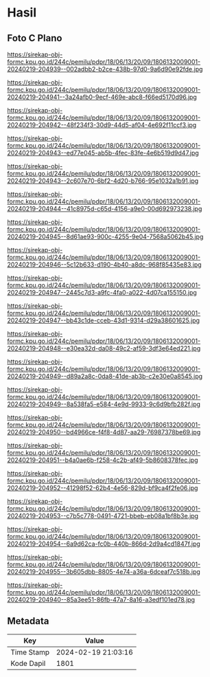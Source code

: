 # Hasil

## Foto C Plano

https://sirekap-obj-formc.kpu.go.id/244c/pemilu/pdpr/18/06/13/20/09/1806132009001-20240219-204939--002adbb2-b2ce-438b-97d0-9a6d90e92fde.jpg

https://sirekap-obj-formc.kpu.go.id/244c/pemilu/pdpr/18/06/13/20/09/1806132009001-20240219-204941--3a24afb0-9ecf-469e-abc8-f66ed5170d96.jpg

https://sirekap-obj-formc.kpu.go.id/244c/pemilu/pdpr/18/06/13/20/09/1806132009001-20240219-204942--48f234f3-30d9-44d5-af04-4e692f11ccf3.jpg

https://sirekap-obj-formc.kpu.go.id/244c/pemilu/pdpr/18/06/13/20/09/1806132009001-20240219-204943--ed77e045-ab5b-4fec-83fe-4e6b519d9d47.jpg

https://sirekap-obj-formc.kpu.go.id/244c/pemilu/pdpr/18/06/13/20/09/1806132009001-20240219-204943--2c607e70-6bf2-4d20-b766-95e1032a1b91.jpg

https://sirekap-obj-formc.kpu.go.id/244c/pemilu/pdpr/18/06/13/20/09/1806132009001-20240219-204944--41c8975d-c65d-4156-a9e0-00d692973238.jpg

https://sirekap-obj-formc.kpu.go.id/244c/pemilu/pdpr/18/06/13/20/09/1806132009001-20240219-204945--8d61ae93-900c-4255-9e04-7568a5062b45.jpg

https://sirekap-obj-formc.kpu.go.id/244c/pemilu/pdpr/18/06/13/20/09/1806132009001-20240219-204946--5c12b633-d190-4b40-a8dc-968f85435e83.jpg

https://sirekap-obj-formc.kpu.go.id/244c/pemilu/pdpr/18/06/13/20/09/1806132009001-20240219-204947--2445c7d3-a9fc-4fa0-a022-4d07ca155150.jpg

https://sirekap-obj-formc.kpu.go.id/244c/pemilu/pdpr/18/06/13/20/09/1806132009001-20240219-204947--bb43c1de-cceb-43d1-9314-d29a38601625.jpg

https://sirekap-obj-formc.kpu.go.id/244c/pemilu/pdpr/18/06/13/20/09/1806132009001-20240219-204948--e30ea32d-da08-49c2-af59-3df3e64ed221.jpg

https://sirekap-obj-formc.kpu.go.id/244c/pemilu/pdpr/18/06/13/20/09/1806132009001-20240219-204949--d89a2a8c-0da8-41de-ab3b-c2e30e0a8545.jpg

https://sirekap-obj-formc.kpu.go.id/244c/pemilu/pdpr/18/06/13/20/09/1806132009001-20240219-204949--8a538fa5-e584-4e9d-9933-9c6d9bfb282f.jpg

https://sirekap-obj-formc.kpu.go.id/244c/pemilu/pdpr/18/06/13/20/09/1806132009001-20240219-204950--bd4966ce-f4f8-4d87-aa29-76987378be69.jpg

https://sirekap-obj-formc.kpu.go.id/244c/pemilu/pdpr/18/06/13/20/09/1806132009001-20240219-204951--b4a0ae6b-f258-4c2b-af49-5b8608378fec.jpg

https://sirekap-obj-formc.kpu.go.id/244c/pemilu/pdpr/18/06/13/20/09/1806132009001-20240219-204952--41298f52-62b4-4e56-829d-bf9ca4f2fe06.jpg

https://sirekap-obj-formc.kpu.go.id/244c/pemilu/pdpr/18/06/13/20/09/1806132009001-20240219-204953--c7b5c778-0491-4721-bbeb-eb08a1bf8b3e.jpg

https://sirekap-obj-formc.kpu.go.id/244c/pemilu/pdpr/18/06/13/20/09/1806132009001-20240219-204954--6a9d62ca-fc0b-440b-866d-2d9a4cd1847f.jpg

https://sirekap-obj-formc.kpu.go.id/244c/pemilu/pdpr/18/06/13/20/09/1806132009001-20240219-204955--3b605dbb-8805-4e74-a36a-6dceaf7c518b.jpg

https://sirekap-obj-formc.kpu.go.id/244c/pemilu/pdpr/18/06/13/20/09/1806132009001-20240219-204940--85a3ee51-86fb-47a7-8a16-a3edf101ed78.jpg


## Metadata

| Key        | Value               |
| ---------- | ------------------- |
| Time Stamp | 2024-02-19 21:03:16 |
| Kode Dapil | 1801                |



